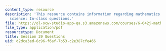 ```yaml
---
content_type: resource
description: 'This resource contains information regarding mathematics for computer
  science: In-class questions.'
file: https://ol-ocw-studio-app-qa.s3.amazonaws.com/courses/6-042j-mathematics-for-computer-science-spring-2015/d2dca3ed6c96f6af7b53c2e387cfe466_MIT6_042JS15_cp29.pdf
file_type: application/pdf
resourcetype: Document
title: Session 29 Questions
uid: d2dca3ed-6c96-f6af-7b53-c2e387cfe466
---
```

